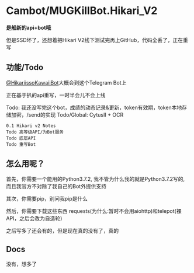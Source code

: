 # Cambot/MUGKillBot.Hikari_V2

**是船新的api+bot哦** 

但是SSD坏了，还想着把Hikari V2线下测试完再上GitHub，代码全丢了，正在重写

## 功能/Todo
[@HikariissoKawaiiBot](https://t.me/HikariissoKawaiiBot)大概会到这个Telegram Bot上

正在基于扒的api重写，一时半会儿不会上线

Todo: 我还没写完这个bot，成绩的动态记录&更新，token有效期，token本地存储加密，/send的实现
Todo/Global: CytusII + OCR

```
0.1 Hikari v2 Notes
Todo 高等级API/为Bot服务
Todo 底层API
Todo 重写Bot
```

## 怎么用呢？

首先，你需要一个能用的Python3.7.2, 我不管为什么我的就是Python3.7.2写的, 而且我官方不对除了我自己的Bot外提供支持

其次，你需要pip，别问我pip是什么

然后，你需要下载这些东西 requests(为什么:暂时不会用aiohttp)和telepot(裸API，之后会改为自造轮)

之后写多了还会有的，但是现在真的没有了，真的

## Docs

没有，想多了
